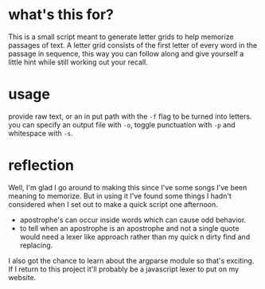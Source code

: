 # what's this for?

This is a small script meant to generate letter grids to help memorize passages of text. A letter grid consists of the first letter of every word in the passage in sequence, this way you can follow along and give yourself a little hint while still working out your recall.

# usage

provide raw text, or an in put path with the `-f` flag to be turned into letters. you can specify an output file with `-o`, toggle punctuation with `-p` and whitespace with `-s`.

# reflection

Well, I'm glad I go around to making this since I've some songs I've been meaning to memorize. But in using it I've found some things I hadn't considered when I set out to make a quick script one afternoon.
- apostrophe's can occur inside words which can cause odd behavior.
- to tell when an apostrophe is an apostrophe and not a single quote would need a lexer like approach rather than my quick n dirty find and replacing.

I also got the chance to learn about the argparse module so that's exciting. If I return to this project it'll probably be a javascript lexer to put on my website.
